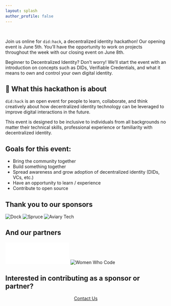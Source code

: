 ```yaml
---
layout: splash
author_profile: false
---
```


<br/>

Join us online for `did:hack`, a decentralized identity hackathon!
Our opening event is June 5th. You’ll have the opportunity to work on projects throughout the week with our closing event on June 8th.

Beginner to Decentralized Identity? Don’t worry! We’ll start the event with an introduction on concepts such as DIDs, Verifiable Credentials, and what it means to own and control your own digital identity.

## 🎉 What this hackathon is about

`did:hack` is an open event for people to learn, collaborate, and think creatively about how decentralized identity technology can be leveraged to improve digital interactions in the future.

This event is designed to be inclusive to individuals from all backgrounds no matter their technical skills, professional experience or familiarity with decentralized identity.

## Goals for this event:

- Bring the community together
- Build something together
- Spread awareness and grow adoption of decentralized identity (DIDs, VCs, etc.)
- Have an opportunity to learn / experience
- Contribute to open source

## Thank you to our sponsors

<div class="logos">
  <img src="/assets/images/logos/dock_light.png" alt="Dock" width="200"/>
  <img src="/assets/images/logos/spruce.svg" alt="Spruce" width="200"/>
  <img src="/assets/images/logos/aviarytech.png" alt="Aviary Tech" width="200"/>
</div>

## And our partners

<div class="logos">
  <img src="/assets/images/logos/dif_white.png" alt="Decentralized Identity Foundation" width="200"/>
  <img src="/assets/images/logos/wwcodebd_dark.png" alt="Women Who Code" width="200"/>
</div>

## Interested in contributing as a sponsor or partner?

<div style="text-align: center;">
  <a href="mailto:didhackxyz@gmail.com" class="btn btn--primary btn--large">Contact Us</a>
</div>
